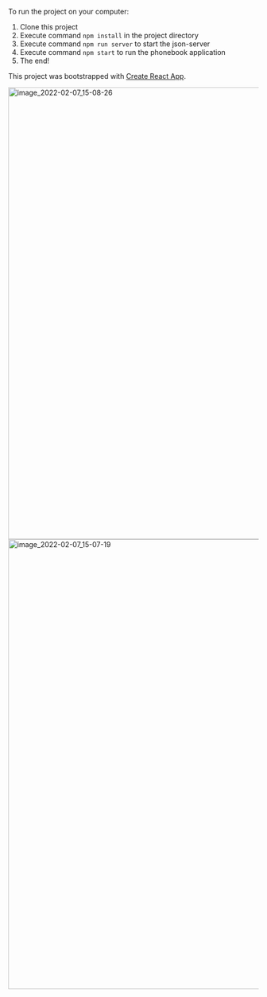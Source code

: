 To run the project on your computer:

1. Clone this project
2. Execute command `npm install` in the project directory
3. Execute command `npm run server` to start the json-server
4. Execute command `npm start` to run the phonebook application
5. The end!

This project was bootstrapped with [Create React App](https://github.com/facebook/create-react-app).

<img width="908" alt="image_2022-02-07_15-08-26" src="https://user-images.githubusercontent.com/92258556/152795183-358193f5-bd41-4854-96f6-6883187fec88.png">

<img width="904" alt="image_2022-02-07_15-07-19" src="https://user-images.githubusercontent.com/92258556/152795189-9486f7d6-13ef-4e51-9c85-7b2209762a49.png">
